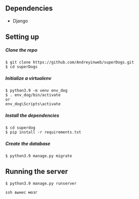 ## Dependencies
* Django

## Setting up

##### Clone the repo

```
$ git clone https://github.com/Andreyinweb/superDogs.git
$ cd superDogs
```

##### Initialize a virtualenv

```
$ python3.9 -m venv env_dog
$ . env_dog/bin/activate 
or
env_dog\Scripts\activate
```

##### Install the dependencies

```
$ cd superdog
$ pip install -r requirements.txt
```

##### Create the database

```
$ python3.9 manage.py migrate
```

## Running the server

```
$ python3.9 manage.py runserver

```
```
ssh вынес мозг
